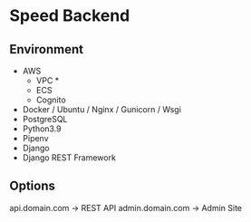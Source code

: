 # Speed Backend

## Environment

* AWS
  * VPC
    *
  * ECS
  * Cognito
* Docker / Ubuntu / Nginx / Gunicorn / Wsgi
* PostgreSQL
* Python3.9
* Pipenv
* Django
* Django REST Framework

## Options

api.domain.com -> REST API
admin.domain.com -> Admin Site
